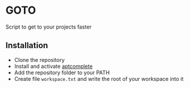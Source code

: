 # GOTO

Script to get to your projects faster

## Installation

* Clone the repository
* Install and activate [aptcomplete](https://argcomplete.readthedocs.io/en/latest/#installation)
* Add the repository folder to your PATH
* Create file ```workspace.txt``` and write the root of your workspace into it
